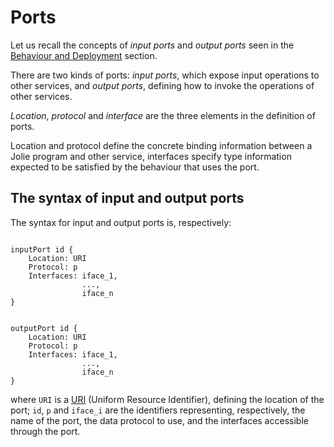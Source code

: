 # Ports

Let us recall the concepts of _input ports_ and _output ports_ seen in the [Behaviour and Deployment](https://github.com/jolielang/docs/tree/de0bcc5b82206ed6be6cb78fa10f6068bbe5881c/documentation/getting_started/behavior_and_deployment.html) section.

There are two kinds of ports: _input ports_, which expose input operations to other services, and _output ports_, defining how to invoke the operations of other services.

_Location_, _protocol_ and _interface_ are the three elements in the definition of ports.

Location and protocol define the concrete binding information between a Jolie program and other service, interfaces specify type information expected to be satisfied by the behaviour that uses the port.

## The syntax of input and output ports

The syntax for input and output ports is, respectively:

```text

inputPort id {
    Location: URI
    Protocol: p
    Interfaces: iface_1, 
                ..., 
                iface_n
}
```

```text

outputPort id {
    Location: URI
    Protocol: p
    Interfaces: iface_1, 
                ..., 
                iface_n
}
```

where `URI` is a [URI](http://en.wikipedia.org/wiki/Uniform_resource_identifier) \(Uniform Resource Identifier\), defining the location of the port; `id`, `p` and `iface_i` are the identifiers representing, respectively, the name of the port, the data protocol to use, and the interfaces accessible through the port.

